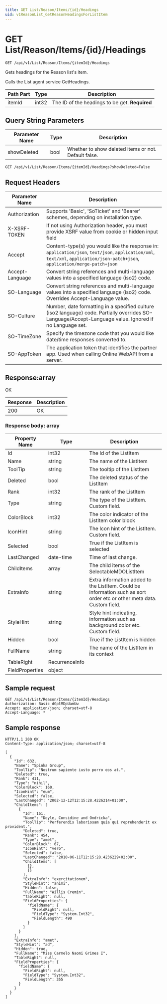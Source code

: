 ```yaml
---
title: GET List/Reason/Items/{id}/Headings
uid: v1ReasonList_GetReasonHeadingsForListItem
---
```


# GET List/Reason/Items/{id}/Headings

```http
GET /api/v1/List/Reason/Items/{itemId}/Headings
```

Gets headings for the Reason list's item.


Calls the List agent service GetHeadings.





| Path Part | Type | Description |
|-----------|------|-------------|
| itemId | int32 | The ID of the headings to be get. **Required** |


## Query String Parameters

| Parameter Name | Type |  Description |
|----------------|------|--------------|
| showDeleted | bool |  Whether to show deleted items or not. Default false. |

```http
GET /api/v1/List/Reason/Items/{itemId}/Headings?showDeleted=False
```


## Request Headers

| Parameter Name | Description |
|----------------|-------------|
| Authorization  | Supports 'Basic', 'SoTicket' and 'Bearer' schemes, depending on installation type. |
| X-XSRF-TOKEN   | If not using Authorization header, you must provide XSRF value from cookie or hidden input field |
| Accept         | Content-type(s) you would like the response in: `application/json`, `text/json`, `application/xml`, `text/xml`, `application/json-patch+json`, `application/merge-patch+json` |
| Accept-Language | Convert string references and multi-language values into a specified language (iso2) code. |
| SO-Language | Convert string references and multi-language values into a specified language (iso2) code. Overrides Accept-Language value. |
| SO-Culture | Number, date formatting in a specified culture (iso2 language) code. Partially overrides SO-Language/Accept-Language value. Ignored if no Language set. |
| SO-TimeZone | Specify the timezone code that you would like date/time responses converted to. |
| SO-AppToken | The application token that identifies the partner app. Used when calling Online WebAPI from a server. |


## Response:array

OK

| Response | Description |
|----------------|-------------|
| 200 | OK |

### Response body: array

| Property Name | Type |  Description |
|----------------|------|--------------|
| Id | int32 | The Id of the ListItem |
| Name | string | The name of the ListItem |
| ToolTip | string | The tooltip of the ListItem |
| Deleted | bool | The deleted status of the ListItem |
| Rank | int32 | The rank of the ListItem |
| Type | string | The type of the ListItem. Custom field. |
| ColorBlock | int32 | The color indicator of the ListItem color block |
| IconHint | string | The Icon hint of the ListItem. Custom field. |
| Selected | bool | True if the ListItem is selected |
| LastChanged | date-time | Time of last change. |
| ChildItems | array | The child items of the SelectableMDOListItem |
| ExtraInfo | string | Extra information added to the ListItem. Could be information such as sort order etc or other meta data. Custom field. |
| StyleHint | string | Style hint indicating, information such as background color etc. Custom field. |
| Hidden | bool | True if the ListItem is hidden |
| FullName | string | The name of the ListItem in its context |
| TableRight | RecurrenceInfo |  |
| FieldProperties | object |  |

## Sample request

```http!
GET /api/v1/List/Reason/Items/{itemId}/Headings
Authorization: Basic dGplMDpUamUw
Accept: application/json; charset=utf-8
Accept-Language: *
```

## Sample response

```http_
HTTP/1.1 200 OK
Content-Type: application/json; charset=utf-8

[
  {
    "Id": 632,
    "Name": "Spinka Group",
    "ToolTip": "Nostrum sapiente iusto porro eos at.",
    "Deleted": true,
    "Rank": 411,
    "Type": "nihil",
    "ColorBlock": 160,
    "IconHint": "eum",
    "Selected": false,
    "LastChanged": "2002-12-12T12:15:28.4226214+01:00",
    "ChildItems": [
      {
        "Id": 161,
        "Name": "Doyle, Considine and Ondricka",
        "ToolTip": "Perferendis laboriosam quia qui reprehenderit ex provident.",
        "Deleted": true,
        "Rank": 454,
        "Type": "amet",
        "ColorBlock": 67,
        "IconHint": "vero",
        "Selected": false,
        "LastChanged": "2010-06-11T12:15:28.4236229+02:00",
        "ChildItems": [
          {},
          {}
        ],
        "ExtraInfo": "exercitationem",
        "StyleHint": "animi",
        "Hidden": false,
        "FullName": "Willis Cremin",
        "TableRight": null,
        "FieldProperties": {
          "fieldName": {
            "FieldRight": null,
            "FieldType": "System.Int32",
            "FieldLength": 490
          }
        }
      }
    ],
    "ExtraInfo": "amet",
    "StyleHint": "ad",
    "Hidden": true,
    "FullName": "Miss Carmelo Naomi Grimes I",
    "TableRight": null,
    "FieldProperties": {
      "fieldName": {
        "FieldRight": null,
        "FieldType": "System.Int32",
        "FieldLength": 355
      }
    }
  }
]
```